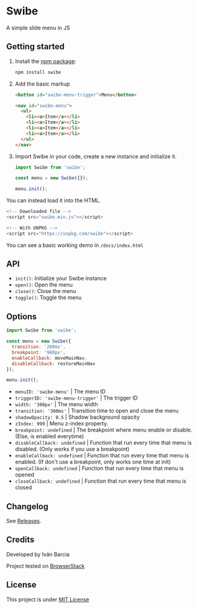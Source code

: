 # Swibe
A simple slide menu in JS

## Getting started
1. Install the [npm package](https://www.npmjs.com/package/swibe):

    ```js
    npm install swibe
    ```

2. Add the basic markup
    ```html
    <button id="swibe-menu-trigger">Menu</button>

    <nav id="swibe-menu">
      <ul>
        <li><a>Item</a></li>
        <li><a>Item</a></li>
        <li><a>Item</a></li>
        <li><a>Item</a></li>
      </ul>
    </nav>
    ```

3. Import Swibe in your code, create a new instance and initialize it.
    ```js
    import Swibe from 'swibe';

    const menu = new Swibe({});

    menu.init();
    ```


You can instead load it into the HTML.
```js
<!-- Downloaded file -->
<script src="swibe.min.js"></script>

<!-- With UNPKG -->
<script src="https://unpkg.com/swibe"></script>
```

You can see a basic working demo in `/docs/index.html`

## API

* `init()`: Initialize your Swibe instance
* `open()`: Open the menu
* `close()`: Close the menu
* `toggle()`: Toggle the menu


## Options

  ```js
  import Swibe from 'swibe';

  const menu = new Swibe({
    transition: '200ms',
    breakpoint: '960px',
    enableCallback: moveMainNav,
    disableCallback: restoreMainNav
  });

  menu.init();
  ```

* `menuID: 'swibe-menu'` | The menu ID
* `triggerID: 'swibe-menu-trigger'` | The trigger ID
* `width: '300px'` | The menu width
* `transition: '300ms'` | Transition time to open and close the menu
* `shadowOpacity: 0.5` | Shadow background opacity
* `zIndex: 999` | Menu z-index property.
* `breakpoint: undefined` | The breakpoint where menu enable or disable. (Else, is enabled everytime)
* `disableCallback: undefined` | Function that run every time that menu is disabled. (Only works if you use a breakpoint)
* `enableCallback: undefined` | Function that run every time that menu is enabled. (If don't use a breakpoint, only works one time at init)
* `openCallback: undefined` | Function that run every time that menu is opened
* `closeCallback: undefined` | Function that run every time that menu is closed

## Changelog
See [Releases](https://github.com/barcia/swibe/releases).

## Credits
Developed by Iván Barcia

Project tested on [BrowserStack](https://www.browserstack.com/)


## License
This project is under [MIT License](https://github.com/barcia/swibe/blob/master/LICENSE)
